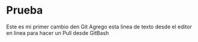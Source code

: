 # Prueba
Este es mi primer cambio den Git
Agrego esta linea de texto desde el editor en linea para hacer un Pull desde GitBash
